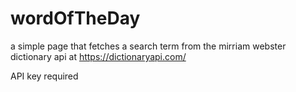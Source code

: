 # wordOfTheDay

a simple page that fetches a search term from the mirriam webster dictionary api at https://dictionaryapi.com/

API key required
